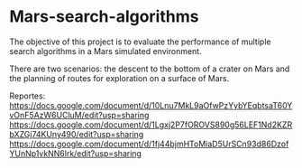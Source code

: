 # Mars-search-algorithms

The objective of this project is to evaluate the performance of multiple search algorithms in a Mars simulated environment.

There are two scenarios: the descent to the bottom of a crater on Mars and the planning of routes for exploration on a surface of Mars.

Reportes:
https://docs.google.com/document/d/10Lnu7MkL9aOfwPzYybYEqbtsaT60YvOnF5AzW6UCluM/edit?usp=sharing
https://docs.google.com/document/d/1Lgxj2P7fOROVS890g56LEF1Nd2KZRbXZGj74KUny490/edit?usp=sharing
https://docs.google.com/document/d/1fj44bjmHToMiaD5UrSCn93d86DzofYUnNp1vkNN6lrk/edit?usp=sharing
